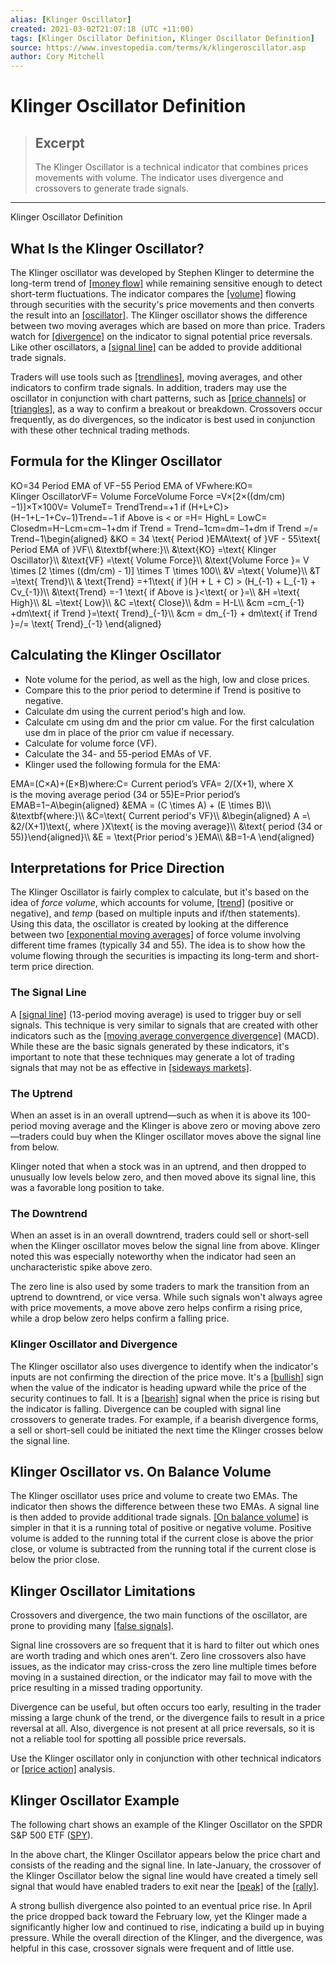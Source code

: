 ```yaml
---
alias: [Klinger Oscillator]
created: 2021-03-02T21:07:18 (UTC +11:00)
tags: [Klinger Oscillator Definition, Klinger Oscillator Definition]
source: https://www.investopedia.com/terms/k/klingeroscillator.asp
author: Cory Mitchell
---
```


# Klinger Oscillator Definition

> ## Excerpt
> The Klinger Oscillator is a technical indicator that combines prices movements with volume. The indicator uses divergence and crossovers to generate trade signals.

---

Klinger Oscillator Definition
## What Is the Klinger Oscillator?

The Klinger oscillator was developed by Stephen Klinger to determine the long-term trend of [[money flow]](https://www.investopedia.com/terms/m/moneyflow.asp) while remaining sensitive enough to detect short-term fluctuations. The indicator compares the [[volume]](https://www.investopedia.com/terms/v/volume.asp) flowing through securities with the security's price movements and then converts the result into an [[oscillator]](https://www.investopedia.com/terms/o/oscillator.asp). The Klinger oscillator shows the difference between two moving averages which are based on more than price. Traders watch for [[divergence]](https://www.investopedia.com/terms/d/divergence.asp) on the indicator to signal potential price reversals. Like other oscillators, a [[signal line]](https://www.investopedia.com/terms/s/signal_line.asp) can be added to provide additional trade signals.

Traders will use tools such as [[trendlines]](https://www.investopedia.com/terms/t/trendline.asp), moving averages, and other indicators to confirm trade signals. In addition, traders may use the oscillator in conjunction with chart patterns, such as [[price channels]](https://www.investopedia.com/terms/p/price-channel.asp) or [[triangles]](https://www.investopedia.com/terms/t/triangle.asp), as a way to confirm a breakout or breakdown. Crossovers occur frequently, as do divergences, so the indicator is best used in conjunction with these other technical trading methods.

## Formula for the Klinger Oscillator

KO\=34 Period EMA of VF−55 Period EMA of VFwhere:KO\= Klinger OscillatorVF\= Volume ForceVolume Force \=V×\[2×((dm/cm)−1)\]×T×100V\= VolumeT\= TrendTrend\=+1 if (H+L+C)\>(H−1+L−1+Cv−1)Trend\=−1 if Above is < or \=H\= HighL\= LowC\= Closedm\=H−Lcm\=cm−1+dm if Trend \= Trend−1cm\=dm−1+dm if Trend \=/\= Trend−1\\begin{aligned} &KO = 34 \\text{ Period }EMA\\text{ of }VF - 55\\text{ Period EMA of }VF\\\\ &\\textbf{where:}\\\\ &\\text{KO} =\\text{ Klinger Oscillator}\\\\ &\\text{VF} =\\text{ Volume Force}\\\\ &\\text{Volume Force }= V \\times \[2 \\times ((dm/cm) - 1)\] \\times T \\times 100\\\\ &V =\\text{ Volume}\\\\ &T =\\text{ Trend}\\\\ & \\text{Trend} =+1\\text{ if }(H + L + C) > (H\_{-1} + L\_{-1} + Cv\_{-1})\\\\ &\\text{Trend} =-1 \\text{ if Above is }<\\text{ or }=\\\\ &H =\\text{ High}\\\\ &L =\\text{ Low}\\\\ &C =\\text{ Close}\\\\ &dm = H-L\\\\ &cm =cm\_{-1} +dm\\text{ if Trend }=\\text{ Trend}\_{-1}\\\\ &cm = dm\_{-1} + dm\\text{ if Trend }=/= \\text{ Trend}\_{-1} \\end{aligned}

## Calculating the Klinger Oscillator

-   Note volume for the period, as well as the high, low and close prices.
-   Compare this to the prior period to determine if Trend is positive to negative.
-   Calculate dm using the current period's high and low.
-   Calculate cm using dm and the prior cm value. For the first calculation use dm in place of the prior cm value if necessary.
-   Calculate for volume force (VF).
-   Calculate the 34- and 55-period EMAs of VF.
-   Klinger used the following formula for the EMA:

EMA\=(C×A)+(E×B)where:C\= Current period’s VFA\= 2/(X+1), where X is the moving average period (34 or 55)E\=Prior period’s EMAB\=1−A\\begin{aligned} &EMA = (C \\times A) + (E \\times B)\\\\ &\\textbf{where:}\\\\ &C=\\text{ Current period's VF}\\\\ &\\begin{aligned} A =\\ &2/(X+1)\\text{, where }X\\text{ is the moving average}\\\\ &\\text{ period (34 or 55)}\\end{aligned}\\\\ &E = \\text{Prior period's }EMA\\\\ &B=1-A \\end{aligned}

## Interpretations for Price Direction

The Klinger Oscillator is fairly complex to calculate, but it's based on the idea of _force volume_, which accounts for volume, [[trend]](https://www.investopedia.com/terms/t/trend.asp) (positive or negative), and _temp_ (based on multiple inputs and if/then statements). Using this data, the oscillator is created by looking at the difference between two [[exponential moving averages]](https://www.investopedia.com/terms/e/ema.asp) of force volume involving different time frames (typically 34 and 55). The idea is to show how the volume flowing through the securities is impacting its long-term and short-term price direction.

### The Signal Line

A [[signal line]](https://www.investopedia.com/terms/s/signal_line.asp) (13-period moving average) is used to trigger buy or sell signals. This technique is very similar to signals that are created with other indicators such as the [[moving average convergence divergence]](https://www.investopedia.com/terms/m/macd.asp) (MACD). While these are the basic signals generated by these indicators, it's important to note that these techniques may generate a lot of trading signals that may not be as effective in [[sideways markets]](https://www.investopedia.com/terms/s/sidewaysmarket.asp).

### The Uptrend

When an asset is in an overall uptrend—such as when it is above its 100-period moving average and the Klinger is above zero or moving above zero—traders could buy when the Klinger oscillator moves above the signal line from below.

Klinger noted that when a stock was in an uptrend, and then dropped to unusually low levels below zero, and then moved above its signal line, this was a favorable long position to take.

### The Downtrend

When an asset is in an overall downtrend, traders could sell or short-sell when the Klinger oscillator moves below the signal line from above. Klinger noted this was especially noteworthy when the indicator had seen an uncharacteristic spike above zero.

The zero line is also used by some traders to mark the transition from an uptrend to downtrend, or vice versa. While such signals won't always agree with price movements, a move above zero helps confirm a rising price, while a drop below zero helps confirm a falling price.

### Klinger Oscillator and Divergence

The Klinger oscillator also uses divergence to identify when the indicator's inputs are not confirming the direction of the price move. It's a [[bullish]](https://www.investopedia.com/terms/b/bull.asp) sign when the value of the indicator is heading upward while the price of the security continues to fall. It is a [[bearish]](https://www.investopedia.com/terms/b/bear.asp) signal when the price is rising but the indicator is falling. Divergence can be coupled with signal line crossovers to generate trades. For example, if a bearish divergence forms, a sell or short-sell could be initiated the next time the Klinger crosses below the signal line.

## Klinger Oscillator vs. On Balance Volume

The Klinger oscillator uses price and volume to create two EMAs. The indicator then shows the difference between these two EMAs. A signal line is then added to provide additional trade signals. [[On balance volume]](https://www.investopedia.com/terms/o/onbalancevolume.asp) is simpler in that it is a running total of positive or negative volume. Positive volume is added to the running total if the current close is above the prior close, or volume is subtracted from the running total if the current close is below the prior close.

## Klinger Oscillator Limitations

Crossovers and divergence, the two main functions of the oscillator, are prone to providing many [[false signals]](https://www.investopedia.com/terms/f/false-signal.asp).

Signal line crossovers are so frequent that it is hard to filter out which ones are worth trading and which ones aren't. Zero line crossovers also have issues, as the indicator may criss-cross the zero line multiple times before moving in a sustained direction, or the indicator may fail to move with the price resulting in a missed trading opportunity.

Divergence can be useful, but often occurs too early, resulting in the trader missing a large chunk of the trend, or the divergence fails to result in a price reversal at all. Also, divergence is not present at all price reversals, so it is not a reliable tool for spotting all possible price reversals.

Use the Klinger oscillator only in conjunction with other technical indicators or [[price action]](https://www.investopedia.com/terms/p/price-action.asp) analysis.

## Klinger Oscillator Example

The following chart shows an example of the Klinger Oscillator on the SPDR S&P 500 ETF ([SPY](https://www.investopedia.com/markets/quote?tvwidgetsymbol=spy)).

In the above chart, the Klinger Oscillator appears below the price chart and consists of the reading and the signal line. In late-January, the crossover of the Klinger Oscillator below the signal line would have created a timely sell signal that would have enabled traders to exit near the [[peak]](https://www.investopedia.com/terms/p/peak.asp) of the [[rally]](https://www.investopedia.com/terms/r/rally.asp).

A strong bullish divergence also pointed to an eventual price rise. In April the price dropped back toward the February low, yet the Klinger made a significantly higher low and continued to rise, indicating a build up in buying pressure. While the overall direction of the Klinger, and the divergence, was helpful in this case, crossover signals were frequent and of little use.
